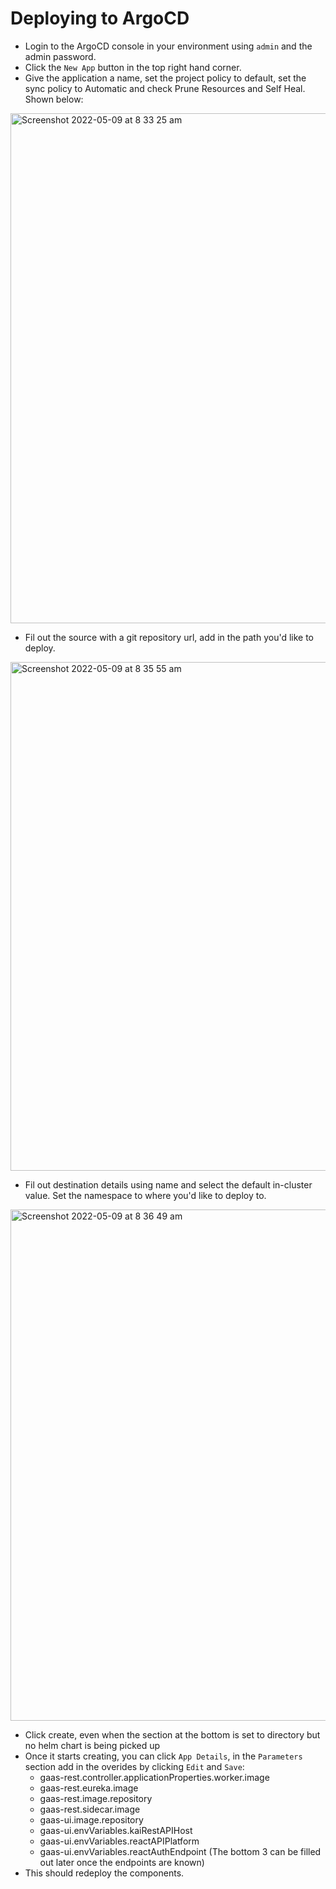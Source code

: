 # Deploying to ArgoCD
* Login to the ArgoCD console in your environment using `admin` and the admin password.
* Click the `New App` button in the top right hand corner.
* Give the application a name, set the project policy to default, set the sync policy to Automatic and check Prune Resources and Self Heal. Shown below:
<img width="816" alt="Screenshot 2022-05-09 at 8 33 25 am" src="https://user-images.githubusercontent.com/60354187/167361851-2303f5c0-b5fd-4450-941c-e53727a654b4.png">

* Fil out the source with a git repository url, add in the path you'd like to deploy.

<img width="814" alt="Screenshot 2022-05-09 at 8 35 55 am" src="https://user-images.githubusercontent.com/60354187/167362269-520e289f-0db9-4ba2-b2de-48af75c5c396.png">

* Fil out destination details using name and select the default in-cluster value. Set the namespace to where you'd like to deploy to.

<img width="818" alt="Screenshot 2022-05-09 at 8 36 49 am" src="https://user-images.githubusercontent.com/60354187/167362403-b0316c55-88ee-4837-8efc-2b3445f237c6.png">

* Click create, even when the section at the bottom is set to directory but no helm chart is being picked up
* Once it starts creating, you can click `App Details`, in the `Parameters` section add in the overides by clicking `Edit` and `Save`:
  * gaas-rest.controller.applicationProperties.worker.image
  * gaas-rest.eureka.image
  * gaas-rest.image.repository
  * gaas-rest.sidecar.image
  * gaas-ui.image.repository
  * gaas-ui.envVariables.kaiRestAPIHost
  * gaas-ui.envVariables.reactAPIPlatform
  * gaas-ui.envVariables.reactAuthEndpoint
(The bottom 3 can be filled out later once the endpoints are known)
* This should redeploy the components.
